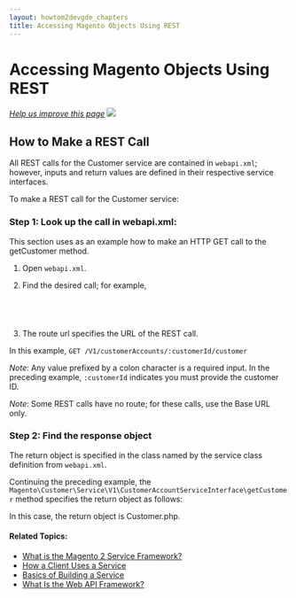 ```yaml
---
layout: howtom2devgde_chapters
title: Accessing Magento Objects Using REST
---
```


<h1 id="what-is">Accessing Magento Objects Using REST</h1>

<p><a href="{{ site.githuburl }}guides/m2devgde/v1.0.0.0/rest/rest-overview.md" target="_blank"><em>Help us improve this page</em></a>&nbsp;<img src="{{ site.baseurl }}common/images/newWindow.gif"/></p>

<h2 id="rest-call">How to Make a REST Call</h2>

All REST calls for the Customer service are contained in `webapi.xml`; however, inputs and return values are defined in their respective service interfaces.

To make a REST call for the Customer service:

<h3 id="rest-call-step1">Step 1: Look up the call in webapi.xml:</h3>

This section uses as an example how to make an HTTP GET call to the getCustomer method.

1.	Open `webapi.xml`.

2.	Find the desired call; for example, 

<code>
<route url="/V1/customerAccounts/:customerId/customer" method="GET">
<service class="Magento\Customer\Service\V1\CustomerAccountServiceInterface" method="getCustomer" />
</code>
	
3.	The route url specifies the URL of the REST call.

In this example, `GET /V1/customerAccounts/:customerId/customer`

*Note*: Any value prefixed by a colon character is a required input. In the preceding example, `:customerId` indicates you must provide the customer ID.

*Note*: Some REST calls have no route; for these calls, use the Base URL only.

<h3 id="rest-call-step2">Step 2: Find the response object</h3>

The return object is specified in the class named by the service class definition from `webapi.xml`.

Continuing the preceding example, the `Magento\Customer\Service\V1\CustomerAccountServiceInterface\getCustomer` method specifies the return object as follows:

<script src="https://gist.github.com/xcomSteveJohnson/9775420.js"></script>

In this case, the return object is Customer.php.

#### Related Topics:

*	<a href="{{ site.baseurl }}guides/m2devgde/v1.0.0.0/svcs-framework/what-is-svc.html">What is the Magento 2 Service Framework?</a>
*	<a href="{{ site.baseurl }}guides/m2devgde/v1.0.0.0/svcs-framework/svc-how-to-use.html">How a Client Uses a Service</a>
*	<a href="{{ site.baseurl }}guides/m2devgde/v1.0.0.0/svcs-framework/build-svc.html">Basics of Building a Service</a>
*	<a href="{{ site.baseurl }}guides/m2devgde/v1.0.0.0/webapi/what-is-webapi.html">What Is the Web API Framework?</a>